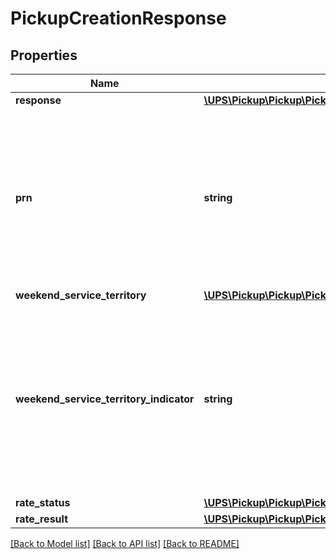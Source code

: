 # PickupCreationResponse

## Properties
Name | Type | Description | Notes
------------ | ------------- | ------------- | -------------
**response** | [**\UPS\Pickup\Pickup\PickupCreationResponseResponse**](PickupCreationResponseResponse.md) |  | 
**prn** | **string** | Pickup Request Number generated by UPS pickup system when a successful pickup is scheduled.Same PRN will be returned if a pickup request already exists for a pickup address/ point. | [optional] 
**weekend_service_territory** | [**\UPS\Pickup\Pickup\PickupCreationResponseWeekendServiceTerritory**](PickupCreationResponseWeekendServiceTerritory.md) |  | [optional] 
**weekend_service_territory_indicator** | **string** | Indicates if the pickup address qualifies for WST (Weekend Service Territory). Returned if the pickup date is Saturday and subversion greater or equal to 1607. Valid Values: - Y &#x3D; WST - N &#x3D; Non-WST | [optional] 
**rate_status** | [**\UPS\Pickup\Pickup\PickupCreationResponseRateStatus**](PickupCreationResponseRateStatus.md) |  | 
**rate_result** | [**\UPS\Pickup\Pickup\PickupCreationResponseRateResult**](PickupCreationResponseRateResult.md) |  | [optional] 

[[Back to Model list]](../../README.md#documentation-for-models) [[Back to API list]](../../README.md#documentation-for-api-endpoints) [[Back to README]](../../README.md)


